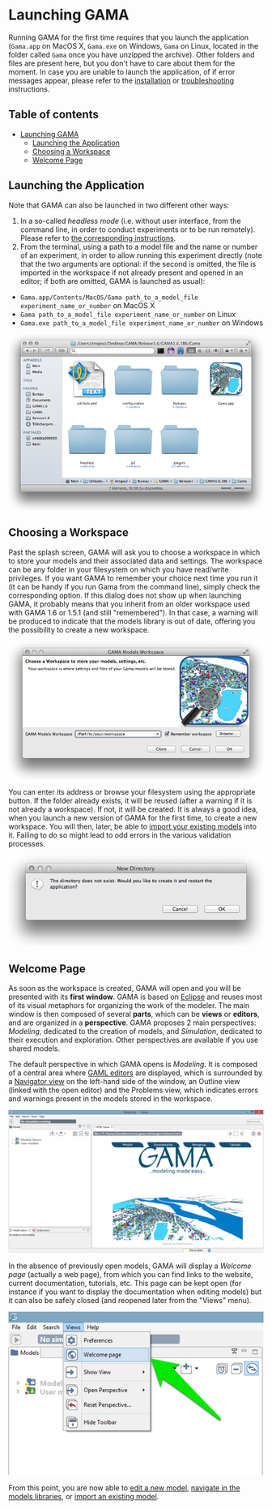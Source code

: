 
# Launching GAMA

Running GAMA for the first time requires that you launch the application (`Gama.app` on MacOS X, `Gama.exe` on Windows, `Gama` on Linux, located in the folder called `Gama` once you have unzipped the archive). Other folders and files are present here, but you don't have to care about them for the moment. In case you are unable to launch the application, of if error messages appear, please refer to the [installation](Installation) or [troubleshooting](Troubleshooting) instructions.

## Table of contents 

* [Launching GAMA](#launching-gama)
	* [Launching the Application](#launching-the-application)
	* [Choosing a Workspace](#choosing-a-workspace)
	* [Welcome Page](#welcome-page)


## Launching the Application


Note that GAMA can also be launched in two different other ways:

1. In a so-called _headless mode_ (i.e. without user interface, from the command line, in order to conduct experiments or to be run remotely). Please refer to [the corresponding instructions](Headless).
2. From the terminal, using a path to a model file and the name or number of an experiment, in order to allow running this experiment directly (note that the two arguments are optional: if the second is omitted, the file is imported in the workspace if not already present and opened in an editor; if both are omitted, GAMA is launched as usual):

* `Gama.app/Contents/MacOS/Gama path_to_a_model_file experiment_name_or_number` on MacOS X
* `Gama path_to_a_model_file experiment_name_or_number` on Linux
* `Gama.exe path_to_a_model_file experiment_name_or_number` on Windows

![Eclipse folder.](resources/images/installationAndLaunching/0.folder.png)

## Choosing a Workspace
Past the splash screen, GAMA will ask you to choose a workspace in which to store your models and their associated data and settings. The workspace can be any folder in your filesystem on which you have read/write privileges. If you want GAMA to remember your choice next time you run it (it can be handy if you run Gama from the command line), simply check the corresponding option. If this dialog does not show up when launching GAMA, it probably means that you inherit from an older workspace used with GAMA 1.6 or 1.5.1 (and still "remembered"). In that case, a warning will be produced to indicate that the models library is out of date, offering you the possibility to create a new workspace.

![Window to choose the workspace.](resources/images/installationAndLaunching/1.workspace_choice.png)

You can enter its address or browse your filesystem using the appropriate button. If the folder already exists, it will be reused (after a warning if it is not already a workspace). If not, it will be created. It is always a good idea, when you launch a new version of GAMA for the first time, to create a new workspace. You will then, later, be able to [import your existing models](ImportingModels) into it. Failing to do so might lead to odd errors in the various validation processes.

![This pop-up appears when the user wants to create a new workspace. Click on OK.](resources/images/installationAndLaunching/2.workspace_choice2.png)



## Welcome Page
As soon as the workspace is created, GAMA will open and you will be presented with its **first window**. GAMA is based on [Eclipse](http://www.eclipse.org) and reuses most of its visual metaphors for organizing the work of the modeler. The main window is then composed of several **parts**, which can be **views** or **editors**, and are organized in a **perspective**. GAMA proposes 2 main perspectives: _Modeling_, dedicated to the creation of models, and _Simulation_, dedicated to their execution and exploration. Other perspectives are available if you use shared models.

The default perspective in which GAMA opens is _Modeling_. It is composed of a central area where [GAML editors](GamlEditorGeneralities) are displayed, which is surrounded by a [Navigator view](NavigatingWorkspace) on the left-hand side of the window, an Outline view (linked with the open editor) and the Problems view, which indicates errors and warnings present in the models stored in the workspace.

![GAMA after the first launch.](resources/images/installationAndLaunching/3.workbench_window.png)

In the absence of previously open models, GAMA will display a _Welcome page_ (actually a web page), from which you can find links to the website, current documentation, tutorials, etc. This page can be kept open (for instance if you want to display the documentation when editing models) but it can also be safely closed (and reopened later from the "Views" menu).

![Menu to open new views.](resources/images/installationAndLaunching/5.welcome_page.png)

From this point, you are now able to [edit a new model](EditingModels), [navigate in the models libraries](NavigatingWorkspace), or [import an existing model](ImportingModels).